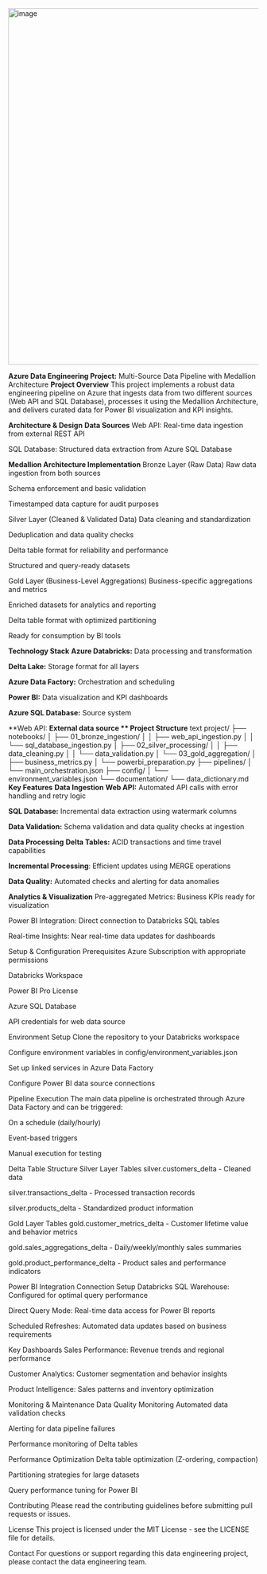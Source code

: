 <img width="1511" height="717" alt="image" src="https://github.com/user-attachments/assets/87b10ee4-ea7a-4142-8a12-2f3476fcdbb0" />

**Azure Data Engineering Project:** Multi-Source Data Pipeline with Medallion Architecture
**Project Overview**
This project implements a robust data engineering pipeline on Azure that ingests data from two different sources (Web API and SQL Database), processes it using the Medallion Architecture, and delivers curated data for Power BI visualization and KPI insights.

**Architecture & Design**
**Data Sources**
Web API: Real-time data ingestion from external REST API

SQL Database: Structured data extraction from Azure SQL Database

**Medallion Architecture Implementation**
Bronze Layer (Raw Data)
Raw data ingestion from both sources

Schema enforcement and basic validation

Timestamped data capture for audit purposes

Silver Layer (Cleaned & Validated Data)
Data cleaning and standardization

Deduplication and data quality checks

Delta table format for reliability and performance

Structured and query-ready datasets

Gold Layer (Business-Level Aggregations)
Business-specific aggregations and metrics

Enriched datasets for analytics and reporting

Delta table format with optimized partitioning

Ready for consumption by BI tools

**Technology Stack**
**Azure Databricks:** Data processing and transformation

**Delta Lake:** Storage format for all layers

**Azure Data Factory:** Orchestration and scheduling

**Power BI:** Data visualization and KPI dashboards

**Azure SQL Database:** Source system

**Web API: **External data source
**
Project Structure**
text
project/
├── notebooks/
│   ├── 01_bronze_ingestion/
│   │   ├── web_api_ingestion.py
│   │   └── sql_database_ingestion.py
│   ├── 02_silver_processing/
│   │   ├── data_cleaning.py
│   │   └── data_validation.py
│   └── 03_gold_aggregation/
│       ├── business_metrics.py
│       └── powerbi_preparation.py
├── pipelines/
│   └── main_orchestration.json
├── config/
│   └── environment_variables.json
└── documentation/
    └── data_dictionary.md
**Key Features**
**Data Ingestion**
**Web API:** Automated API calls with error handling and retry logic

**SQL Database:** Incremental data extraction using watermark columns

**Data Validation:** Schema validation and data quality checks at ingestion

**Data Processing**
**Delta Tables:** ACID transactions and time travel capabilities

**Incremental Processing**: Efficient updates using MERGE operations

**Data Quality:** Automated checks and alerting for data anomalies

**Analytics & Visualization**
Pre-aggregated Metrics: Business KPIs ready for visualization

Power BI Integration: Direct connection to Databricks SQL tables

Real-time Insights: Near real-time data updates for dashboards

Setup & Configuration
Prerequisites
Azure Subscription with appropriate permissions

Databricks Workspace

Power BI Pro License

Azure SQL Database

API credentials for web data source

Environment Setup
Clone the repository to your Databricks workspace

Configure environment variables in config/environment_variables.json

Set up linked services in Azure Data Factory

Configure Power BI data source connections

Pipeline Execution
The main data pipeline is orchestrated through Azure Data Factory and can be triggered:

On a schedule (daily/hourly)

Event-based triggers

Manual execution for testing

Delta Table Structure
Silver Layer Tables
silver.customers_delta - Cleaned data

silver.transactions_delta - Processed transaction records

silver.products_delta - Standardized product information

Gold Layer Tables
gold.customer_metrics_delta - Customer lifetime value and behavior metrics

gold.sales_aggregations_delta - Daily/weekly/monthly sales summaries

gold.product_performance_delta - Product sales and performance indicators

Power BI Integration
Connection Setup
Databricks SQL Warehouse: Configured for optimal query performance

Direct Query Mode: Real-time data access for Power BI reports

Scheduled Refreshes: Automated data updates based on business requirements

Key Dashboards
Sales Performance: Revenue trends and regional performance

Customer Analytics: Customer segmentation and behavior insights

Product Intelligence: Sales patterns and inventory optimization

Monitoring & Maintenance
Data Quality Monitoring
Automated data validation checks

Alerting for data pipeline failures

Performance monitoring of Delta tables

Performance Optimization
Delta table optimization (Z-ordering, compaction)

Partitioning strategies for large datasets

Query performance tuning for Power BI

Contributing
Please read the contributing guidelines before submitting pull requests or issues.

License
This project is licensed under the MIT License - see the LICENSE file for details.

Contact
For questions or support regarding this data engineering project, please contact the data engineering team.

